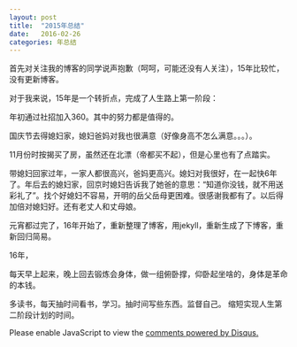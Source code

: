 ```yaml
---
layout: post
title:  "2015年总结"
date:   2016-02-26
categories: 年总结
---
```


首先对关注我的博客的同学说声抱歉（呵呵，可能还没有人关注），15年比较忙，没有更新博客。
<!--more-->

对于我来说，15年是一个转折点，完成了人生路上第一阶段：

年初通过社招加入360。其中的努力都是值得的。

国庆节去得媳妇家，媳妇爸妈对我也很满意（好像身高不怎么满意。。。）。

11月份时按揭买了房，虽然还在北漂（帝都买不起），但是心里也有了点踏实。

带媳妇回家过年，一家人都很高兴，爸妈更高兴。媳妇对我很好，在一起快6年了。年后去的媳妇家，回京时媳妇告诉我了她爸的意思：“知道你没钱，就不用送彩礼了”。找个好媳妇不容易，开明的岳父岳母更困难。很感谢我都有了。以后得加倍对媳妇好。还有老丈人和丈母娘。

元宵都过完了，16年开始了，重新整理了博客，用jekyll，重新生成了下博客，重新回归简易。

16年，

每天早上起来，晚上回去锻炼会身体，做一组俯卧撑，仰卧起坐啥的，身体是革命的本钱。

多读书，每天抽时间看书，学习。抽时间写些东西。监督自己。
缩短实现人生第二阶段计划的时间。






<div id="disqus_thread"></div>
<script type="text/javascript">
    /* * * CONFIGURATION VARIABLES * * */
    var disqus_shortname = 'liudaimingsworld';
    
    /* * * DON'T EDIT BELOW THIS LINE * * */
    (function () {
        var s = document.createElement('script'); s.async = true;
        s.type = 'text/javascript';
        s.src = '//' + disqus_shortname + '.disqus.com/count.js';
        (document.getElementsByTagName('HEAD')[0] || document.getElementsByTagName('BODY')[0]).appendChild(s);
    }());
</script>
<script type="text/javascript">
    /* * * CONFIGURATION VARIABLES * * */
    var disqus_shortname = 'liudaimingsworld';
    
    /* * * DON'T EDIT BELOW THIS LINE * * */
    (function() {
        var dsq = document.createElement('script'); dsq.type = 'text/javascript'; dsq.async = true;
        dsq.src = '//' + disqus_shortname + '.disqus.com/embed.js';
        (document.getElementsByTagName('head')[0] || document.getElementsByTagName('body')[0]).appendChild(dsq);
    })();
</script>
<noscript>Please enable JavaScript to view the <a href="https://disqus.com/?ref_noscript" rel="nofollow">comments powered by Disqus.</a></noscript>

